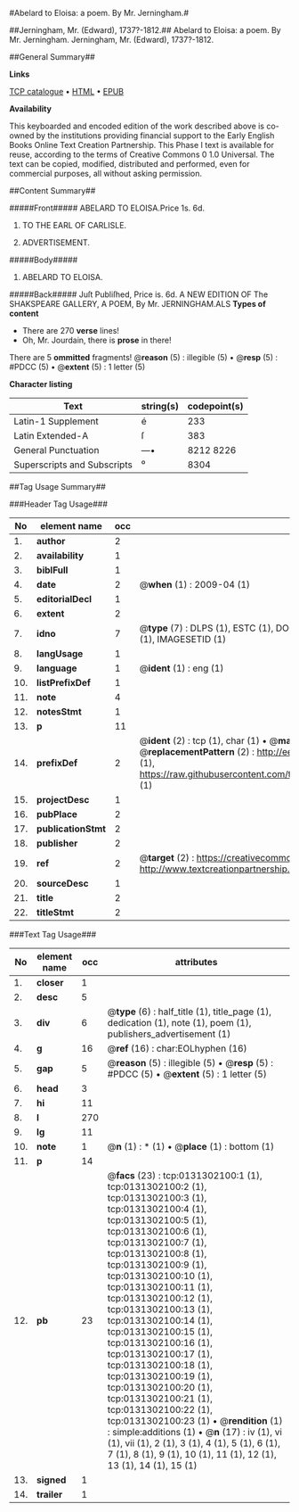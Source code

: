 #Abelard to Eloisa: a poem. By Mr. Jerningham.#

##Jerningham, Mr. (Edward), 1737?-1812.##
Abelard to Eloisa: a poem. By Mr. Jerningham.
Jerningham, Mr. (Edward), 1737?-1812.

##General Summary##

**Links**

[TCP catalogue](http://www.ota.ox.ac.uk/tcp/)  • 
[HTML](http://tei.it.ox.ac.uk/tcp/Texts-HTML/free/004/004794779.html)  • 
[EPUB](http://tei.it.ox.ac.uk/tcp/Texts-EPUB/free/004/004794779.epub)

**Availability**

This keyboarded and encoded edition of the
	       work described above is co-owned by the institutions
	       providing financial support to the Early English Books
	       Online Text Creation Partnership. This Phase I text is
	       available for reuse, according to the terms of Creative
	       Commons 0 1.0 Universal. The text can be copied,
	       modified, distributed and performed, even for
	       commercial purposes, all without asking permission.


##Content Summary##

#####Front#####
ABELARD TO ELOISA.Price 1s. 6d.
1. TO THE EARL OF CARLISLE.

1. ADVERTISEMENT.

#####Body#####

1. ABELARD TO ELOISA.

#####Back#####
Juſt Publiſhed, Price is. 6d. A NEW EDITION OF The SHAKSPEARE GALLERY, A POEM, By Mr. JERNINGHAM.ALS
**Types of content**

  * There are 270 **verse** lines!
  * Oh, Mr. Jourdain, there is **prose** in there!

There are 5 **ommitted** fragments! 
 @__reason__ (5) : illegible (5)  •  @__resp__ (5) : #PDCC (5)  •  @__extent__ (5) : 1 letter (5)

**Character listing**


|Text|string(s)|codepoint(s)|
|---|---|---|
|Latin-1 Supplement|é|233|
|Latin Extended-A|ſ|383|
|General Punctuation|—•|8212 8226|
|Superscripts             and Subscripts|⁰|8304|

##Tag Usage Summary##

###Header Tag Usage###

|No|element name|occ|attributes|
|---|---|---|---|
|1.|__author__|2||
|2.|__availability__|1||
|3.|__biblFull__|1||
|4.|__date__|2| @__when__ (1) : 2009-04 (1)|
|5.|__editorialDecl__|1||
|6.|__extent__|2||
|7.|__idno__|7| @__type__ (7) : DLPS (1), ESTC (1), DOCNO (1), TCP (1), GALEDOCNO (1), CONTENTSET (1), IMAGESETID (1)|
|8.|__langUsage__|1||
|9.|__language__|1| @__ident__ (1) : eng (1)|
|10.|__listPrefixDef__|1||
|11.|__note__|4||
|12.|__notesStmt__|1||
|13.|__p__|11||
|14.|__prefixDef__|2| @__ident__ (2) : tcp (1), char (1)  •  @__matchPattern__ (2) : ([0-9\-]+):([0-9IVX]+) (1), (.+) (1)  •  @__replacementPattern__ (2) : http://eebo.chadwyck.com/downloadtiff?vid=$1&page=$2 (1), https://raw.githubusercontent.com/textcreationpartnership/Texts/master/tcpchars.xml#$1 (1)|
|15.|__projectDesc__|1||
|16.|__pubPlace__|2||
|17.|__publicationStmt__|2||
|18.|__publisher__|2||
|19.|__ref__|2| @__target__ (2) : https://creativecommons.org/publicdomain/zero/1.0/ (1), http://www.textcreationpartnership.org/docs/. (1)|
|20.|__sourceDesc__|1||
|21.|__title__|2||
|22.|__titleStmt__|2||


###Text Tag Usage###

|No|element name|occ|attributes|
|---|---|---|---|
|1.|__closer__|1||
|2.|__desc__|5||
|3.|__div__|6| @__type__ (6) : half_title (1), title_page (1), dedication (1), note (1), poem (1), publishers_advertisement (1)|
|4.|__g__|16| @__ref__ (16) : char:EOLhyphen (16)|
|5.|__gap__|5| @__reason__ (5) : illegible (5)  •  @__resp__ (5) : #PDCC (5)  •  @__extent__ (5) : 1 letter (5)|
|6.|__head__|3||
|7.|__hi__|11||
|8.|__l__|270||
|9.|__lg__|11||
|10.|__note__|1| @__n__ (1) : * (1)  •  @__place__ (1) : bottom (1)|
|11.|__p__|14||
|12.|__pb__|23| @__facs__ (23) : tcp:0131302100:1 (1), tcp:0131302100:2 (1), tcp:0131302100:3 (1), tcp:0131302100:4 (1), tcp:0131302100:5 (1), tcp:0131302100:6 (1), tcp:0131302100:7 (1), tcp:0131302100:8 (1), tcp:0131302100:9 (1), tcp:0131302100:10 (1), tcp:0131302100:11 (1), tcp:0131302100:12 (1), tcp:0131302100:13 (1), tcp:0131302100:14 (1), tcp:0131302100:15 (1), tcp:0131302100:16 (1), tcp:0131302100:17 (1), tcp:0131302100:18 (1), tcp:0131302100:19 (1), tcp:0131302100:20 (1), tcp:0131302100:21 (1), tcp:0131302100:22 (1), tcp:0131302100:23 (1)  •  @__rendition__ (1) : simple:additions (1)  •  @__n__ (17) : iv (1), vi (1), vii (1), 2 (1), 3 (1), 4 (1), 5 (1), 6 (1), 7 (1), 8 (1), 9 (1), 10 (1), 11 (1), 12 (1), 13 (1), 14 (1), 15 (1)|
|13.|__signed__|1||
|14.|__trailer__|1||
